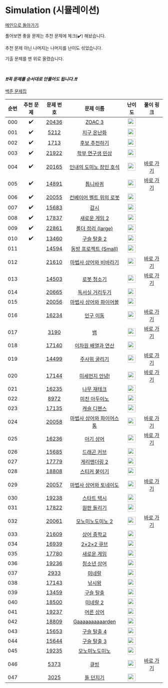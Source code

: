 # Simulation (시뮬레이션)

[메인으로 돌아가기](https://github.com/tony9402/baekjoon)

풀어보면 좋을 문제는 추천 문제에 체크(:heavy_check_mark:) 해놨습니다.

추천 문제 아닌 나머지는 나머지를 난이도 섞었습니다.

기출 문제를 맨 위로 올렸습니다.

<br>

***❗️❗️꼭 문제를 순서대로 안풀어도 됩니다.❗️❗️***

[백준 문제집](https://www.acmicpc.net/workbook/view/6832)


|순번|추천 문제|문제 번호|문제 이름|난이도|풀이 링크|
|:--:|:--:|:--:|:--:|:--:|:--:|
|000|:heavy_check_mark:|<a href="https://www.acmicpc.net/problem/20436" target="_blank">20436</a>|<a href="https://www.acmicpc.net/problem/20436" target="_blank">ZOAC 3</a>|<img height="25px" width="25px" src="https://static.solved.ac/tier_small/7.svg"/>||
|001|:heavy_check_mark:|<a href="https://www.acmicpc.net/problem/5212" target="_blank">5212</a>|<a href="https://www.acmicpc.net/problem/5212" target="_blank">지구 온난화</a>|<img height="25px" width="25px" src="https://static.solved.ac/tier_small/9.svg"/>||
|002|:heavy_check_mark:|<a href="https://www.acmicpc.net/problem/1713" target="_blank">1713</a>|<a href="https://www.acmicpc.net/problem/1713" target="_blank">후보 추천하기</a>|<img height="25px" width="25px" src="https://static.solved.ac/tier_small/10.svg"/>||
|003|:heavy_check_mark:|<a href="https://www.acmicpc.net/problem/21922" target="_blank">21922</a>|<a href="https://www.acmicpc.net/problem/21922" target="_blank">학부 연구생 민상</a>|<img height="25px" width="25px" src="https://static.solved.ac/tier_small/11.svg"/>||
|004|:heavy_check_mark:|<a href="https://www.acmicpc.net/problem/20165" target="_blank">20165</a>|<a href="https://www.acmicpc.net/problem/20165" target="_blank">인내의 도미노 장인 호석</a>|<img height="25px" width="25px" src="https://static.solved.ac/tier_small/11.svg"/>|<a href="./../../solution/simulation/20165" target="_blank">바로 가기</a>|
|005|:heavy_check_mark:|<a href="https://www.acmicpc.net/problem/14891" target="_blank">14891</a>|<a href="https://www.acmicpc.net/problem/14891" target="_blank">톱니바퀴</a>|<img height="25px" width="25px" src="https://static.solved.ac/tier_small/11.svg"/>|<a href="./../../solution/simulation/14891" target="_blank">바로 가기</a>|
|006|:heavy_check_mark:|<a href="https://www.acmicpc.net/problem/20055" target="_blank">20055</a>|<a href="https://www.acmicpc.net/problem/20055" target="_blank">컨베이어 벨트 위의 로봇</a>|<img height="25px" width="25px" src="https://static.solved.ac/tier_small/11.svg"/>||
|007|:heavy_check_mark:|<a href="https://www.acmicpc.net/problem/15683" target="_blank">15683</a>|<a href="https://www.acmicpc.net/problem/15683" target="_blank">감시</a>|<img height="25px" width="25px" src="https://static.solved.ac/tier_small/13.svg"/>||
|008|:heavy_check_mark:|<a href="https://www.acmicpc.net/problem/17837" target="_blank">17837</a>|<a href="https://www.acmicpc.net/problem/17837" target="_blank">새로운 게임 2</a>|<img height="25px" width="25px" src="https://static.solved.ac/tier_small/14.svg"/>||
|009|:heavy_check_mark:|<a href="https://www.acmicpc.net/problem/22861" target="_blank">22861</a>|<a href="https://www.acmicpc.net/problem/22861" target="_blank">폴더 정리 (large)</a>|<img height="25px" width="25px" src="https://static.solved.ac/tier_small/15.svg"/>||
|010|:heavy_check_mark:|<a href="https://www.acmicpc.net/problem/13460" target="_blank">13460</a>|<a href="https://www.acmicpc.net/problem/13460" target="_blank">구슬 탈출 2</a>|<img height="25px" width="25px" src="https://static.solved.ac/tier_small/15.svg"/>||
|011||<a href="https://www.acmicpc.net/problem/14594" target="_blank">14594</a>|<a href="https://www.acmicpc.net/problem/14594" target="_blank">동방 프로젝트 (Small)</a>|<img height="25px" width="25px" src="https://static.solved.ac/tier_small/7.svg"/>||
|012||<a href="https://www.acmicpc.net/problem/21610" target="_blank">21610</a>|<a href="https://www.acmicpc.net/problem/21610" target="_blank">마법사 상어와 비바라기</a>|<img height="25px" width="25px" src="https://static.solved.ac/tier_small/11.svg"/>|<a href="./../../solution/simulation/21610" target="_blank">바로 가기</a>|
|013||<a href="https://www.acmicpc.net/problem/14503" target="_blank">14503</a>|<a href="https://www.acmicpc.net/problem/14503" target="_blank">로봇 청소기</a>|<img height="25px" width="25px" src="https://static.solved.ac/tier_small/11.svg"/>|<a href="./../../solution/simulation/14503" target="_blank">바로 가기</a>|
|014||<a href="https://www.acmicpc.net/problem/20665" target="_blank">20665</a>|<a href="https://www.acmicpc.net/problem/20665" target="_blank">독서실 거리두기</a>|<img height="25px" width="25px" src="https://static.solved.ac/tier_small/12.svg"/>||
|015||<a href="https://www.acmicpc.net/problem/20056" target="_blank">20056</a>|<a href="https://www.acmicpc.net/problem/20056" target="_blank">마법사 상어와 파이어볼</a>|<img height="25px" width="25px" src="https://static.solved.ac/tier_small/12.svg"/>||
|016||<a href="https://www.acmicpc.net/problem/16234" target="_blank">16234</a>|<a href="https://www.acmicpc.net/problem/16234" target="_blank">인구 이동</a>|<img height="25px" width="25px" src="https://static.solved.ac/tier_small/12.svg"/>|<a href="./../../solution/simulation/16234" target="_blank">바로 가기</a>|
|017||<a href="https://www.acmicpc.net/problem/3190" target="_blank">3190</a>|<a href="https://www.acmicpc.net/problem/3190" target="_blank">뱀</a>|<img height="25px" width="25px" src="https://static.solved.ac/tier_small/12.svg"/>|<a href="./../../solution/simulation/3190" target="_blank">바로 가기</a>|
|018||<a href="https://www.acmicpc.net/problem/17140" target="_blank">17140</a>|<a href="https://www.acmicpc.net/problem/17140" target="_blank">이차원 배열과 연산</a>|<img height="25px" width="25px" src="https://static.solved.ac/tier_small/12.svg"/>||
|019||<a href="https://www.acmicpc.net/problem/14499" target="_blank">14499</a>|<a href="https://www.acmicpc.net/problem/14499" target="_blank">주사위 굴리기</a>|<img height="25px" width="25px" src="https://static.solved.ac/tier_small/12.svg"/>|<a href="./../../solution/simulation/14499" target="_blank">바로 가기</a>|
|020||<a href="https://www.acmicpc.net/problem/17144" target="_blank">17144</a>|<a href="https://www.acmicpc.net/problem/17144" target="_blank">미세먼지 안녕!</a>|<img height="25px" width="25px" src="https://static.solved.ac/tier_small/12.svg"/>|<a href="./../../solution/simulation/17144" target="_blank">바로 가기</a>|
|021||<a href="https://www.acmicpc.net/problem/16235" target="_blank">16235</a>|<a href="https://www.acmicpc.net/problem/16235" target="_blank">나무 재테크</a>|<img height="25px" width="25px" src="https://static.solved.ac/tier_small/13.svg"/>||
|022||<a href="https://www.acmicpc.net/problem/8972" target="_blank">8972</a>|<a href="https://www.acmicpc.net/problem/8972" target="_blank">미친 아두이노</a>|<img height="25px" width="25px" src="https://static.solved.ac/tier_small/13.svg"/>||
|023||<a href="https://www.acmicpc.net/problem/17135" target="_blank">17135</a>|<a href="https://www.acmicpc.net/problem/17135" target="_blank">캐슬 디펜스</a>|<img height="25px" width="25px" src="https://static.solved.ac/tier_small/13.svg"/>||
|024||<a href="https://www.acmicpc.net/problem/20058" target="_blank">20058</a>|<a href="https://www.acmicpc.net/problem/20058" target="_blank">마법사 상어와 파이어스톰</a>|<img height="25px" width="25px" src="https://static.solved.ac/tier_small/13.svg"/>|<a href="./../../solution/simulation/20058" target="_blank">바로 가기</a>|
|025||<a href="https://www.acmicpc.net/problem/16236" target="_blank">16236</a>|<a href="https://www.acmicpc.net/problem/16236" target="_blank">아기 상어</a>|<img height="25px" width="25px" src="https://static.solved.ac/tier_small/13.svg"/>|<a href="./../../solution/simulation/16236" target="_blank">바로 가기</a>|
|026||<a href="https://www.acmicpc.net/problem/15685" target="_blank">15685</a>|<a href="https://www.acmicpc.net/problem/15685" target="_blank">드래곤 커브</a>|<img height="25px" width="25px" src="https://static.solved.ac/tier_small/13.svg"/>||
|027||<a href="https://www.acmicpc.net/problem/17779" target="_blank">17779</a>|<a href="https://www.acmicpc.net/problem/17779" target="_blank">게리맨더링 2</a>|<img height="25px" width="25px" src="https://static.solved.ac/tier_small/13.svg"/>||
|028||<a href="https://www.acmicpc.net/problem/18808" target="_blank">18808</a>|<a href="https://www.acmicpc.net/problem/18808" target="_blank">스티커 붙이기</a>|<img height="25px" width="25px" src="https://static.solved.ac/tier_small/13.svg"/>||
|029||<a href="https://www.acmicpc.net/problem/20057" target="_blank">20057</a>|<a href="https://www.acmicpc.net/problem/20057" target="_blank">마법사 상어와 토네이도</a>|<img height="25px" width="25px" src="https://static.solved.ac/tier_small/13.svg"/>|<a href="./../../solution/simulation/20057" target="_blank">바로 가기</a>|
|030||<a href="https://www.acmicpc.net/problem/19238" target="_blank">19238</a>|<a href="https://www.acmicpc.net/problem/19238" target="_blank">스타트 택시</a>|<img height="25px" width="25px" src="https://static.solved.ac/tier_small/14.svg"/>||
|031||<a href="https://www.acmicpc.net/problem/17822" target="_blank">17822</a>|<a href="https://www.acmicpc.net/problem/17822" target="_blank">원판 돌리기</a>|<img height="25px" width="25px" src="https://static.solved.ac/tier_small/14.svg"/>||
|032||<a href="https://www.acmicpc.net/problem/20061" target="_blank">20061</a>|<a href="https://www.acmicpc.net/problem/20061" target="_blank">모노미노도미노 2</a>|<img height="25px" width="25px" src="https://static.solved.ac/tier_small/14.svg"/>|<a href="./../../solution/simulation/20061" target="_blank">바로 가기</a>|
|033||<a href="https://www.acmicpc.net/problem/21609" target="_blank">21609</a>|<a href="https://www.acmicpc.net/problem/21609" target="_blank">상어 중학교</a>|<img height="25px" width="25px" src="https://static.solved.ac/tier_small/14.svg"/>||
|034||<a href="https://www.acmicpc.net/problem/16939" target="_blank">16939</a>|<a href="https://www.acmicpc.net/problem/16939" target="_blank">2×2×2 큐브</a>|<img height="25px" width="25px" src="https://static.solved.ac/tier_small/14.svg"/>||
|035||<a href="https://www.acmicpc.net/problem/17780" target="_blank">17780</a>|<a href="https://www.acmicpc.net/problem/17780" target="_blank">새로운 게임</a>|<img height="25px" width="25px" src="https://static.solved.ac/tier_small/14.svg"/>||
|036||<a href="https://www.acmicpc.net/problem/19236" target="_blank">19236</a>|<a href="https://www.acmicpc.net/problem/19236" target="_blank">청소년 상어</a>|<img height="25px" width="25px" src="https://static.solved.ac/tier_small/14.svg"/>||
|037||<a href="https://www.acmicpc.net/problem/2933" target="_blank">2933</a>|<a href="https://www.acmicpc.net/problem/2933" target="_blank">미네랄</a>|<img height="25px" width="25px" src="https://static.solved.ac/tier_small/15.svg"/>||
|038||<a href="https://www.acmicpc.net/problem/17143" target="_blank">17143</a>|<a href="https://www.acmicpc.net/problem/17143" target="_blank">낚시왕</a>|<img height="25px" width="25px" src="https://static.solved.ac/tier_small/15.svg"/>||
|039||<a href="https://www.acmicpc.net/problem/13459" target="_blank">13459</a>|<a href="https://www.acmicpc.net/problem/13459" target="_blank">구슬 탈출</a>|<img height="25px" width="25px" src="https://static.solved.ac/tier_small/15.svg"/>||
|040||<a href="https://www.acmicpc.net/problem/18500" target="_blank">18500</a>|<a href="https://www.acmicpc.net/problem/18500" target="_blank">미네랄 2</a>|<img height="25px" width="25px" src="https://static.solved.ac/tier_small/15.svg"/>||
|041||<a href="https://www.acmicpc.net/problem/19237" target="_blank">19237</a>|<a href="https://www.acmicpc.net/problem/19237" target="_blank">어른 상어</a>|<img height="25px" width="25px" src="https://static.solved.ac/tier_small/15.svg"/>||
|042||<a href="https://www.acmicpc.net/problem/18809" target="_blank">18809</a>|<a href="https://www.acmicpc.net/problem/18809" target="_blank">Gaaaaaaaaaarden</a>|<img height="25px" width="25px" src="https://static.solved.ac/tier_small/15.svg"/>||
|043||<a href="https://www.acmicpc.net/problem/15653" target="_blank">15653</a>|<a href="https://www.acmicpc.net/problem/15653" target="_blank">구슬 탈출 4</a>|<img height="25px" width="25px" src="https://static.solved.ac/tier_small/15.svg"/>||
|044||<a href="https://www.acmicpc.net/problem/15644" target="_blank">15644</a>|<a href="https://www.acmicpc.net/problem/15644" target="_blank">구슬 탈출 3</a>|<img height="25px" width="25px" src="https://static.solved.ac/tier_small/15.svg"/>||
|045||<a href="https://www.acmicpc.net/problem/19235" target="_blank">19235</a>|<a href="https://www.acmicpc.net/problem/19235" target="_blank">모노미노도미노</a>|<img height="25px" width="25px" src="https://static.solved.ac/tier_small/16.svg"/>||
|046||<a href="https://www.acmicpc.net/problem/5373" target="_blank">5373</a>|<a href="https://www.acmicpc.net/problem/5373" target="_blank">큐빙</a>|<img height="25px" width="25px" src="https://static.solved.ac/tier_small/16.svg"/>|<a href="./../../solution/simulation/5373" target="_blank">바로 가기</a>|
|047||<a href="https://www.acmicpc.net/problem/3025" target="_blank">3025</a>|<a href="https://www.acmicpc.net/problem/3025" target="_blank">돌 던지기</a>|<img height="25px" width="25px" src="https://static.solved.ac/tier_small/17.svg"/>||